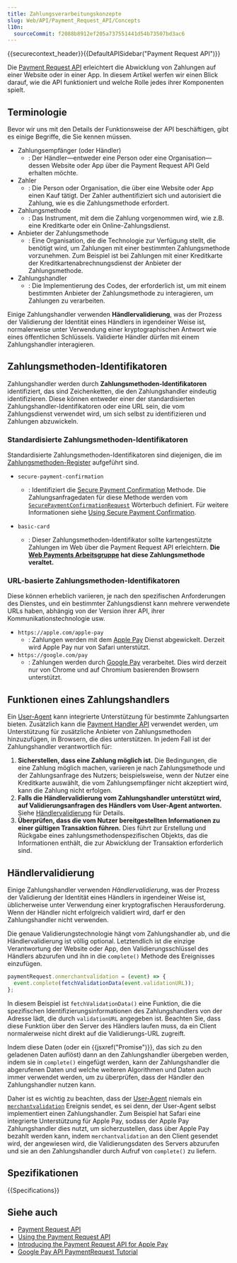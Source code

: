 ```yaml
---
title: Zahlungsverarbeitungskonzepte
slug: Web/API/Payment_Request_API/Concepts
l10n:
  sourceCommit: f2088b8912ef205a737551441d54b73507bd3ac6
---
```


{{securecontext_header}}{{DefaultAPISidebar("Payment Request API")}}

Die [Payment Request API](/de/docs/Web/API/Payment_Request_API) erleichtert die Abwicklung von Zahlungen auf einer Website oder in einer App. In diesem Artikel werfen wir einen Blick darauf, wie die API funktioniert und welche Rolle jedes ihrer Komponenten spielt.

## Terminologie

Bevor wir uns mit den Details der Funktionsweise der API beschäftigen, gibt es einige Begriffe, die Sie kennen müssen.

- Zahlungsempfänger (oder Händler)
  - : Der Händler—entweder eine Person oder eine Organisation—dessen Website oder App über die Payment Request API Geld erhalten möchte.
- Zahler
  - : Die Person oder Organisation, die über eine Website oder App einen Kauf tätigt. Der Zahler authentifiziert sich und autorisiert die Zahlung, wie es die Zahlungsmethode erfordert.
- Zahlungsmethode
  - : Das Instrument, mit dem die Zahlung vorgenommen wird, wie z.B. eine Kreditkarte oder ein Online-Zahlungsdienst.
- Anbieter der Zahlungsmethode
  - : Eine Organisation, die die Technologie zur Verfügung stellt, die benötigt wird, um Zahlungen mit einer bestimmten Zahlungsmethode vorzunehmen. Zum Beispiel ist bei Zahlungen mit einer Kreditkarte der Kreditkartenabrechnungsdienst der Anbieter der Zahlungsmethode.
- Zahlungshandler
  - : Die Implementierung des Codes, der erforderlich ist, um mit einem bestimmten Anbieter der Zahlungsmethode zu interagieren, um Zahlungen zu verarbeiten.

Einige Zahlungshandler verwenden **Händlervalidierung**, was der Prozess der Validierung der Identität eines Händlers in irgendeiner Weise ist, normalerweise unter Verwendung einer kryptographischen Antwort wie eines öffentlichen Schlüssels. Validierte Händler dürfen mit einem Zahlungshandler interagieren.

## Zahlungsmethoden-Identifikatoren

Zahlungshandler werden durch **Zahlungsmethoden-Identifikatoren** identifiziert, das sind Zeichenketten, die den Zahlungshandler eindeutig identifizieren. Diese können entweder einer der standardisierten Zahlungshandler-Identifikatoren oder eine URL sein, die vom Zahlungsdienst verwendet wird, um sich selbst zu identifizieren und Zahlungen abzuwickeln.

### Standardisierte Zahlungsmethoden-Identifikatoren

Standardisierte Zahlungsmethoden-Identifikatoren sind diejenigen, die im [Zahlungsmethoden-Register](https://www.w3.org/TR/payment-method-id/#registry) aufgeführt sind.

- `secure-payment-confirmation`

  - : Identifiziert die [Secure Payment Confirmation](https://w3c.github.io/secure-payment-confirmation/) Methode. Die Zahlungsanfragedaten für diese Methode werden vom [`SecurePaymentConfirmationRequest`](/de/docs/Web/API/SecurePaymentConfirmationRequest) Wörterbuch definiert. Für weitere Informationen siehe [Using Secure Payment Confirmation](/de/docs/Web/API/Payment_Request_API/Using_secure_payment_confirmation).

- `basic-card`
  - : Dieser Zahlungsmethoden-Identifikator sollte kartengestützte Zahlungen im Web über die Payment Request API erleichtern. **Die [Web Payments Arbeitsgruppe](https://www.w3.org/groups/wg/payments) hat diese Zahlungsmethode veraltet.**

### URL-basierte Zahlungsmethoden-Identifikatoren

Diese können erheblich variieren, je nach den spezifischen Anforderungen des Dienstes, und ein bestimmter Zahlungsdienst kann mehrere verwendete URLs haben, abhängig von der Version ihrer API, ihrer Kommunikationstechnologie usw.

- `https://apple.com/apple-pay`
  - : Zahlungen werden mit dem [Apple Pay](https://www.apple.com/apple-pay/) Dienst abgewickelt. Derzeit wird Apple Pay nur von Safari unterstützt.
- `https://google.com/pay`
  - : Zahlungen werden durch [Google Pay](https://pay.google.com/payments/home) verarbeitet. Dies wird derzeit nur von Chrome und auf Chromium basierenden Browsern unterstützt.

## Funktionen eines Zahlungshandlers

Ein [User-Agent](/de/docs/Glossary/user_agent) kann integrierte Unterstützung für bestimmte Zahlungsarten bieten. Zusätzlich kann die [Payment Handler API](https://w3c.github.io/payment-handler/) verwendet werden, um Unterstützung für zusätzliche Anbieter von Zahlungsmethoden hinzuzufügen, in Browsern, die dies unterstützen. In jedem Fall ist der Zahlungshandler verantwortlich für:

1. **Sicherstellen, dass eine Zahlung möglich ist.** Die Bedingungen, die eine Zahlung möglich machen, variieren je nach Zahlungsmethode und der Zahlungsanfrage des Nutzers; beispielsweise, wenn der Nutzer eine Kreditkarte auswählt, die vom Zahlungsempfänger nicht akzeptiert wird, kann die Zahlung nicht erfolgen.
2. **Falls die Händlervalidierung vom Zahlungshandler unterstützt wird, auf Validierungsanfragen des Händlers vom User-Agent antworten.** Siehe [Händlervalidierung](#händlervalidierung) für Details.
3. **Überprüfen, dass die vom Nutzer bereitgestellten Informationen zu einer gültigen Transaktion führen.** Dies führt zur Erstellung und Rückgabe eines zahlungsmethodenspezifischen Objekts, das die Informationen enthält, die zur Abwicklung der Transaktion erforderlich sind.

## Händlervalidierung

Einige Zahlungshandler verwenden _Händlervalidierung_, was der Prozess der Validierung der Identität eines Händlers in irgendeiner Weise ist, üblicherweise unter Verwendung einer kryptografischen Herausforderung. Wenn der Händler nicht erfolgreich validiert wird, darf er den Zahlungshandler nicht verwenden.

Die genaue Validierungstechnologie hängt vom Zahlungshandler ab, und die Händlervalidierung ist völlig optional. Letztendlich ist die einzige Verantwortung der Website oder App, den Validierungsschlüssel des Händlers abzurufen und ihn in die `complete()` Methode des Ereignisses einzufügen.

```js
paymentRequest.onmerchantvalidation = (event) => {
  event.complete(fetchValidationData(event.validationURL));
};
```

In diesem Beispiel ist `fetchValidationData()` eine Funktion, die die spezifischen Identifizierungsinformationen des Zahlungshandlers von der Adresse lädt, die durch `validationURL` angegeben ist. Beachten Sie, dass diese Funktion über den Server des Händlers laufen muss, da ein Client normalerweise nicht direkt auf die Validierungs-URL zugreift.

Indem diese Daten (oder ein {{jsxref("Promise")}}, das sich zu den geladenen Daten auflöst) dann an den Zahlungshandler übergeben werden, indem sie in `complete()` eingefügt werden, kann der Zahlungshandler die abgerufenen Daten und welche weiteren Algorithmen und Daten auch immer verwendet werden, um zu überprüfen, dass der Händler den Zahlungshandler nutzen kann.

Daher ist es wichtig zu beachten, dass der [User-Agent](/de/docs/Glossary/user_agent) niemals ein [`merchantvalidation`](/de/docs/Web/API/PaymentRequest/merchantvalidation_event) Ereignis sendet, es sei denn, der User-Agent selbst implementiert einen Zahlungshandler. Zum Beispiel hat Safari eine integrierte Unterstützung für Apple Pay, sodass der Apple Pay Zahlungshandler dies nutzt, um sicherzustellen, dass über Apple Pay bezahlt werden kann, indem `merchantvalidation` an den Client gesendet wird, der angewiesen wird, die Validierungsdaten des Servers abzurufen und sie an den Zahlungshandler durch Aufruf von `complete()` zu liefern.

## Spezifikationen

{{Specifications}}

## Siehe auch

- [Payment Request API](/de/docs/Web/API/Payment_Request_API)
- [Using the Payment Request API](/de/docs/Web/API/Payment_Request_API/Using_the_Payment_Request_API)
- [Introducing the Payment Request API for Apple Pay](https://webkit.org/blog/8182/introducing-the-payment-request-api-for-apple-pay/)
- [Google Pay API PaymentRequest Tutorial](https://developers.google.com/pay/api/web/guides/paymentrequest/tutorial)
